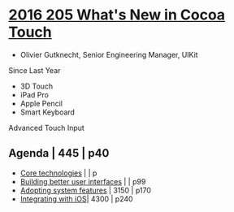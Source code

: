 # [2016 205 What's New in Cocoa Touch](https://developer.apple.com/videos/play/wwdc2016/205)

- Olivier Gutknecht, Senior Engineering Manager, UIKit

Since Last Year

- 3D Touch
- iPad Pro
- Apple Pencil
- Smart Keyboard




Advanced Touch Input

## Agenda | 445 | p40

- [Core technologies](1-core-technologies.md) |  | p
- [Building better user interfaces](2-building-better-user-interfaces.md) | | p99
- [Adopting system features](3-adapting-system-features.md) | 3150 | p170
- [Integrating with iOS](4-integrating-with-ios.md)| 4300 | p240



